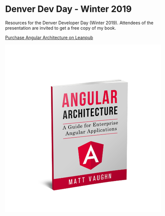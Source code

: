 # Denver Dev Day - Winter 2019

Resources for the Denver Developer Day (Winter 2019). Attendees of the presentation are invited to get a free copy of my book.

[Purchase Angular Architecture on Leanpub](https://leanpub.com/angular-architecture-the-unofficial-guide)

![Angular Architecture :: A CLEAN approach to Angular enterprise applications.](./assets/angular-architecture-book-cover-2.png)
